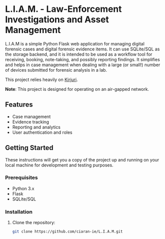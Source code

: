 # L.I.A.M. - Law-Enforcement Investigations and Asset Management

L.I.A.M is a simple Python Flask web application for managing digital forensic cases and digital forensic evidence items. It can use SQLite/SQL as the storage backend, and it is intended to be used as a workflow tool for receiving, booking, note-taking, and possibly reporting findings. It simplifies and helps in case management when dealing with a large (or small!) number of devices submitted for forensic analysis in a lab.

This project relies heavily on [Kirjuri](https://github.com/AnttiKurittu/kirjuri).

**Note**: This project is designed for operating on an air-gapped network.

## Features
- Case management
- Evidence tracking
- Reporting and analytics
- User authentication and roles

## Getting Started
These instructions will get you a copy of the project up and running on your local machine for development and testing purposes.

### Prerequisites
- Python 3.x
- Flask
- SQLite/SQL

### Installation
1. Clone the repository:
   ```sh
   git clone https://github.com/ciaran-ie/L.I.A.M.git
